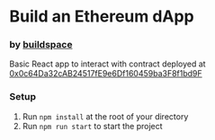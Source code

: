 # Build an Ethereum dApp

### by [buildspace](https://buildspace.so/p/build-solidity-web3-app)

Basic React app to interact with contract deployed at [0x0c64Da32cAB24517fE9e6Df160459ba3F8f1bd9F](https://goerli.etherscan.io/address/0x0c64Da32cAB24517fE9e6Df160459ba3F8f1bd9F)

### Setup

1. Run `npm install` at the root of your directory
2. Run `npm run start` to start the project
